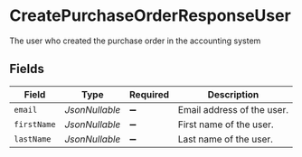 # CreatePurchaseOrderResponseUser

The user who created the purchase order in the accounting system


## Fields

| Field                      | Type                       | Required                   | Description                |
| -------------------------- | -------------------------- | -------------------------- | -------------------------- |
| `email`                    | *JsonNullable<String>*     | :heavy_minus_sign:         | Email address of the user. |
| `firstName`                | *JsonNullable<String>*     | :heavy_minus_sign:         | First name of the user.    |
| `lastName`                 | *JsonNullable<String>*     | :heavy_minus_sign:         | Last name of the user.     |